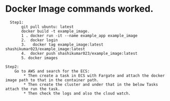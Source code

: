 # Docker Image commands worked.

      Step1:
           git pull ubuntu: latest
           docker build -t example_image.
           1 . docker run -it --name example_app example_image
           2.  docker login
           3.   docker tag example_image:latest shashikumar023/example_image:latest
           4.  docker push shashikumar023/example_image:latest
           5. docker images

    Step2:
        Go to AWS and search for the ECS:
            * Then create a task in ECS with Fargate and attach the docker image path to that in the container path.
            * Then create the cluster and under that in the below Tasks attach the run the task.
            * Then check the logs and also the cloud watch.
            
            
  

